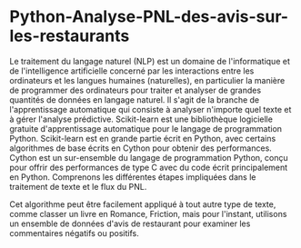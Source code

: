 # Python-Analyse-PNL-des-avis-sur-les-restaurants


Le traitement du langage naturel (NLP) est un domaine de l'informatique et de l'intelligence artificielle concerné par les interactions entre les ordinateurs et les langues humaines (naturelles), en particulier la manière de programmer des ordinateurs pour traiter et analyser de grandes quantités de données en langage naturel. Il s'agit de la branche de l'apprentissage automatique qui consiste à analyser n'importe quel texte et à gérer l'analyse prédictive. Scikit-learn est une bibliothèque logicielle gratuite d'apprentissage automatique pour le langage de programmation Python. Scikit-learn est en grande partie écrit en Python, avec certains algorithmes de base écrits en Cython pour obtenir des performances. Cython est un sur-ensemble du langage de programmation Python, conçu pour offrir des performances de type C avec du code écrit principalement en Python. Comprenons les différentes étapes impliquées dans le traitement de texte et le flux du PNL. 

Cet algorithme peut être facilement appliqué à tout autre type de texte, comme classer un livre en Romance, Friction, mais pour l'instant, utilisons un ensemble de données d'avis de restaurant pour examiner les commentaires négatifs ou positifs.
